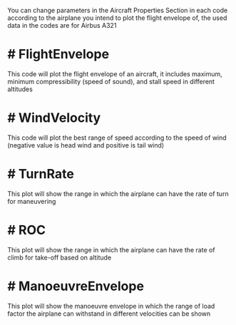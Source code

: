 <p>You can change parameters in the Aircraft Properties Section in each code according to the airplane you intend to plot the flight envelope of, the used data in the codes are for Airbus A321</p>
<h1># FlightEnvelope</h1>
<p>This code will plot the flight envelope of an aircraft, it includes maximum, minimum compressibility (speed of sound), and stall speed in different altitudes</p>

<h1># WindVelocity</h1>
<p>This code will plot the best range of speed according to the speed of wind (negative value is head wind and positive is tail wind)</p>

<h1># TurnRate</h1>
<p>This plot will show the range in which the airplane can have the rate of turn for maneuvering</p>

<h1># ROC</h1>
<p>This plot will show the range in which the airplane can have the rate of climb for take-off based on altitude</p>

<h1># ManoeuvreEnvelope</h1>
<p>This plot will show the manoeuvre envelope in which the range of load factor the airplane can withstand in different velocities can be shown</p>
